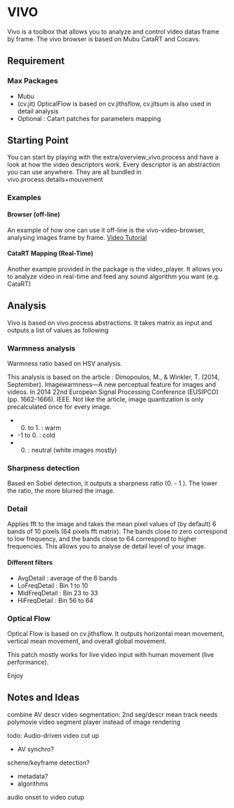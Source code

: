 # VIVO 
Vivo is a toolbox that allows you to analyze and control video datas frame by frame.
The vivo browser is based on Mubu CataRT and Cocavs.

## Requirement
### Max Packages 
* Mubu
* (cv.jit) OpticalFlow is based on cv.jithsflow, cv.jitsum is also used in detail analysis
* Optional : Catart patches for parameters mapping

## Starting Point
You can start by playing with the extra/overview_vivo.process and have a look at how the video descriptors work. 
Every descriptor is an abstraction you can use anywhere.
They are all bundled in vivo.process.details+mouvement

### Examples

#### Browser (off-line)
An example of how one can use it off-line is the vivo-video-browser, analysing images frame by frame. 
[Video Tutorial](https://www.youtube.com/watch?v=R16AeS8phFI)

#### CataRT Mapping (Real-Time)
Another example provided in the package is the video_player. It allows you to analyze video in real-time and feed any sound algorithm you want (e.g. CataRT)

## Analysis 
Vivo is based on vivo.process abstractions. It takes matrix as input and outputs a list of values as following 

### Warmness analysis 
Warmness ratio based on HSV analysis. 

This analysis is based on the article : Dimopoulos, M., & Winkler, T. (2014, September). Imagewarmness—A new perceptual feature for images and videos. In 2014 22nd European Signal Processing Conference (EUSIPCO) (pp. 1662-1666). IEEE.
Not like the article, image quantization is only precalculated once for every image.
* 0. to 1. : warm
* -1 to 0. : cold
* 0. : neutral (white images mostly)


### Sharpness detection
Based en Sobel detection, it outputs a sharpness ratio (0. - 1.). The lower the ratio, the more blurred the image.

### Detail
Applies fft to the image and takes the mean pixel values of (by default) 6 bands of 10 pixels (64 pixels fft matrix). The bands close to zero correspond to low frequency, and the bands close to 64 correspond to higher frequencies.
This allows you to analyse de detail level of your image. 

#### Different filters

* AvgDetail : average of the 6 bands
* LoFreqDetail : Bin 1 to 10
* MidFreqDetail : Bin 23 to 33
* HiFreqDetail : Bin 56 to 64
 


### Optical Flow
Optical Flow is based on cv.jithsflow. It outputs horizontal mean movement, vertical mean movement, and overall global movement.

This patch mostly works for live video input with human movement (live performance).

Enjoy



## Notes and Ideas
combine AV descr
video segmentation: 2nd seg/descr mean track
needs polymovie video segment player instead of image rendering

todo: Audio-driven video cut up
- AV synchro?

schene/keyframe detection?
- metadata?
- algorithms

audio onset to video cutup
